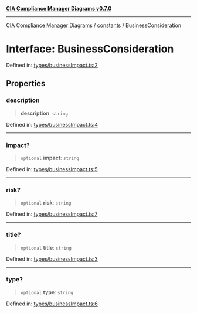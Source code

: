 [**CIA Compliance Manager Diagrams v0.7.0**](../../README.md)

***

[CIA Compliance Manager Diagrams](../../modules.md) / [constants](../README.md) / BusinessConsideration

# Interface: BusinessConsideration

Defined in: [types/businessImpact.ts:2](https://github.com/Hack23/cia-compliance-manager/blob/959ad507202d1cb78ada77cec76006b099ceca7d/src/types/businessImpact.ts#L2)

## Properties

### description

> **description**: `string`

Defined in: [types/businessImpact.ts:4](https://github.com/Hack23/cia-compliance-manager/blob/959ad507202d1cb78ada77cec76006b099ceca7d/src/types/businessImpact.ts#L4)

***

### impact?

> `optional` **impact**: `string`

Defined in: [types/businessImpact.ts:5](https://github.com/Hack23/cia-compliance-manager/blob/959ad507202d1cb78ada77cec76006b099ceca7d/src/types/businessImpact.ts#L5)

***

### risk?

> `optional` **risk**: `string`

Defined in: [types/businessImpact.ts:7](https://github.com/Hack23/cia-compliance-manager/blob/959ad507202d1cb78ada77cec76006b099ceca7d/src/types/businessImpact.ts#L7)

***

### title?

> `optional` **title**: `string`

Defined in: [types/businessImpact.ts:3](https://github.com/Hack23/cia-compliance-manager/blob/959ad507202d1cb78ada77cec76006b099ceca7d/src/types/businessImpact.ts#L3)

***

### type?

> `optional` **type**: `string`

Defined in: [types/businessImpact.ts:6](https://github.com/Hack23/cia-compliance-manager/blob/959ad507202d1cb78ada77cec76006b099ceca7d/src/types/businessImpact.ts#L6)
